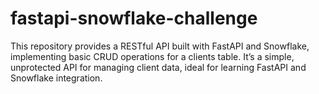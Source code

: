 # fastapi-snowflake-challenge

This repository provides a RESTful API built with FastAPI and Snowflake, implementing basic CRUD operations for a clients table. It’s a simple, unprotected API for managing client data, ideal for learning FastAPI and Snowflake integration.
